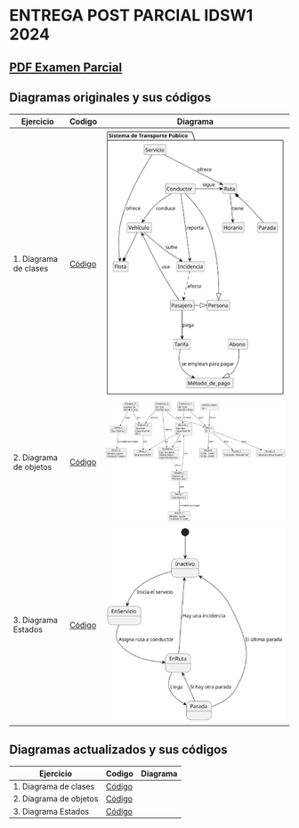 # ENTREGA POST PARCIAL IDSW1 2024

## [PDF Examen Parcial](documents/ExamenParcialIDSW2024.pdf)

## Diagramas originales y sus códigos

|Ejercicio|Codigo|Diagrama|
|-|-|:-:|
|1. Diagrama de clases| [Código](/modelosUML/ModeloDeDominioOriginal/DiagramaDeClasesOriginal.puml) |![](images/DiagramaDeClasesOriginal.svg)
|2. Diagrama de objetos|[Código](modelosUML/ModeloDeDominioOriginal/DiagramaDeObjetosOriginal.puml)|![](images/DiagramaDeObjetosOriginal.svg)
|3. Diagrama Estados|[Código](modelosUML/ModeloDeDominioOriginal/DiagramaDeEstadosOriginal.puml)|![](images/DiagramaDeEstadosOriginal.svg)

## Diagramas actualizados y sus códigos

|Ejercicio|Codigo|Diagrama|
|-|-|:-:|
|1. Diagrama de clases| [Código](modelosUML/ModeloDeDominioActualizado/DiagramaDeClasesActualizado.puml) |![]()
|2. Diagrama de objetos|[Código](modelosUML/ModeloDeDominioOriginal/DiagramaDeObjetosActualizado.puml)|![]()
|3. Diagrama Estados|[Código](modelosUML/ModeloDeDominioOriginal/DiagramaDeEstadosActualizado.puml)|![]()


